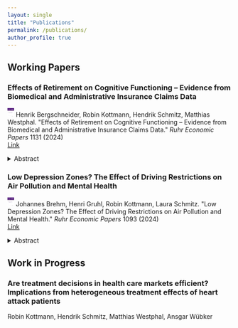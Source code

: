 ```yaml
---
layout: single
title: "Publications"
permalink: /publications/
author_profile: true
---
```

## Working Papers

### Effects of Retirement on Cognitive Functioning – Evidence from Biomedical and Administrative Insurance Claims Data
<img src="../images/REP_1131.jpg" alt="WP" width="15" height="20" /> Henrik Bergschneider, Robin Kottmann, Hendrik Schmitz, Matthias Westphal. "Effects of Retirement on Cognitive Functioning – Evidence from Biomedical and Administrative Insurance Claims Data." <em>Ruhr
    Economic Papers</em> 1131 (2024) 
    <br />
    <a href="https://www.rwi-essen.de/fileadmin/user_upload/RWI/Publikationen/Ruhr_Economic_Papers/REP_24_1131.pdf">Link</a> 

<details>
    <summary>Abstract</summary>
   We study the effects of retirement on cognitive functioning among women aged 63 to 67 by exploiting a German retirement reform that raised the early retirement age for women born after 1951 by three years, from 60 to 63. Our indicators of cognitive functioning are experimental measures (word recall, semantic fluency, and the Stroop test) from a large biomedical data set, as well as the diagnosis of cognitive disorders from administrative health insurance claims. We find reductions of around 12% of a standard deviation per year in retirement for measures of fluid intelligence and of an insignificant 6% for crystallized intelligence. The diagnosis of cognitive disorders remains unaffected.
</details>

### Low Depression Zones? The Effect of Driving Restrictions on Air Pollution and Mental Health
<img src="../images/REP_1093.jpg" alt="WP" width="15" height="20" /> Johannes Brehm, Henri Gruhl, Robin Kottmann, Laura
Schmitz. "Low Depression Zones? The Effect of Driving Restrictions on Air Pollution and Mental Health." <em>Ruhr
    Economic Papers</em> 1093 (2024) 
    <br />
    <a href="https://www.rwi-essen.de/fileadmin/user_upload/RWI/Publikationen/Ruhr_Economic_Papers/REP_24_1093.pdf">Link</a> 

<details>
    <summary>Abstract</summary>
    Does exposure to air pollution impact mental health? This paper uses administrative health insurance data to estimate the medium-term cumulative effects of air pollution exposure on mental health outcomes. For identification, we exploit the staggered introduction of Low Emission Zones (LEZs) across German cities, which restrict access for emission-intensive vehicles. We find that LEZs reduce various air pollutants and improve the population's mental health measured by depression and anxiety diagnoses, prescriptions, and specialist visits. The health benefits emerge gradually, with younger individuals benefiting the most. Our findings suggest substantial mental health co-benefits and avoided health costs from improved air quality.
</details>

## Work in Progress

### Are treatment decisions in health care markets efficient? Implications from heterogeneous treatment effects of heart attack patients
Robin Kottmann, Hendrik Schmitz, Matthias Westphal, Ansgar Wübker
